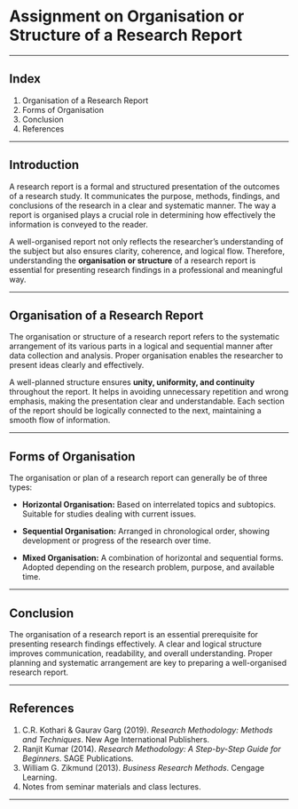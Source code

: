 

# **Assignment on Organisation or Structure of a Research Report**

---

## **Index**

1. Organisation of a Research Report
2. Forms of Organisation
3. Conclusion
4. References

---

## **Introduction**

A research report is a formal and structured presentation of the outcomes of a research study. It communicates the purpose, methods, findings, and conclusions of the research in a clear and systematic manner. The way a report is organised plays a crucial role in determining how effectively the information is conveyed to the reader.

A well-organised report not only reflects the researcher’s understanding of the subject but also ensures clarity, coherence, and logical flow. Therefore, understanding the **organisation or structure** of a research report is essential for presenting research findings in a professional and meaningful way.

---
## **Organisation of a Research Report**

The organisation or structure of a research report refers to the systematic arrangement of its various parts in a logical and sequential manner after data collection and analysis. Proper organisation enables the researcher to present ideas clearly and effectively.

A well-planned structure ensures **unity, uniformity, and continuity** throughout the report. It helps in avoiding unnecessary repetition and wrong emphasis, making the presentation clear and understandable. Each section of the report should be logically connected to the next, maintaining a smooth flow of information.

---

## **Forms of Organisation**

The organisation or plan of a research report can generally be of three types:

* **Horizontal Organisation:**
  Based on interrelated topics and subtopics. Suitable for studies dealing with current issues.

* **Sequential Organisation:**
  Arranged in chronological order, showing development or progress of the research over time.

* **Mixed Organisation:**
  A combination of horizontal and sequential forms. Adopted depending on the research problem, purpose, and available time.

---

## **Conclusion**

The organisation of a research report is an essential prerequisite for presenting research findings effectively. A clear and logical structure improves communication, readability, and overall understanding. Proper planning and systematic arrangement are key to preparing a well-organised research report.

---

## **References**

1. C.R. Kothari & Gaurav Garg (2019). *Research Methodology: Methods and Techniques*. New Age International Publishers.
2. Ranjit Kumar (2014). *Research Methodology: A Step-by-Step Guide for Beginners*. SAGE Publications.
3. William G. Zikmund (2013). *Business Research Methods*. Cengage Learning.
4. Notes from seminar materials and class lectures.

---
